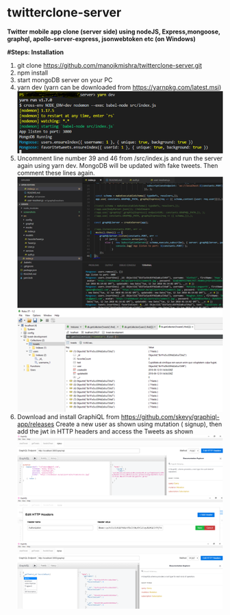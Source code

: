 # twitterclone-server

**Twitter mobile app clone (server side) using nodeJS, Express,mongoose, graphql, apollo-server-express, jsonwebtoken etc (on Windows)**

**#Steps: Installation**
1. git clone https://github.com/manojkmishra/twitterclone-server.git
2. npm install 
3. start mongoDB server on your PC
4. yarn dev  (yarn can be downloaded from https://yarnpkg.com/latest.msi)
![enter image description here](https://github.com/manojkmishra/twitterclone-server/blob/master/screenshots/Server%20Running.PNG)
5. Uncomment line number 39 and 46 from /src/index.js and run the server again using yarn dev. MongoDB  will be updated with fake tweets. Then comment these lines again.
![enter image description here](https://github.com/manojkmishra/twitterclone-server/blob/master/screenshots/Run%20Faker.PNG)
![enter image description here](https://github.com/manojkmishra/twitterclone-server/blob/master/screenshots/MongoDB-faker.PNG)
6. Download and install GraphiQL from https://github.com/skevy/graphiql-app/releases
 Create a new user as shown using mutation ( signup), then add the jwt in HTTP headers and access the Tweets as shown ![enter image description here](https://github.com/manojkmishra/twitterclone-server/blob/master/screenshots/GraphiQL-%20Signup.PNG)
![enter image description here](https://github.com/manojkmishra/twitterclone-server/blob/master/screenshots/GraphiQL-%20AddJwtinHTTPheader.PNG)
![enter image description here](https://github.com/manojkmishra/twitterclone-server/blob/master/screenshots/GraphiQL-%20getTweets.PNG)


